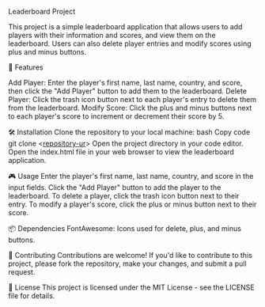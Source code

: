 

Leaderboard Project


This project is a simple leaderboard application that allows users to add players with their information and scores, and view them on the leaderboard. Users can also delete player entries and modify scores using plus and minus buttons.

🚀 Features


Add Player: Enter the player's first name, last name, country, and score, then click the "Add Player" button to add them to the leaderboard.
Delete Player: Click the trash icon button next to each player's entry to delete them from the leaderboard.
Modify Score: Click the plus and minus buttons next to each player's score to increment or decrement their score by 5.


🛠️ Installation
Clone the repository to your local machine:
bash
Copy code
git clone <[repository-ur](https://github.com/Anuj2117/Leader_Board-Project.git)>
Open the project directory in your code editor.
Open the index.html file in your web browser to view the leaderboard application.


🎮 Usage
Enter the player's first name, last name, country, and score in the input fields.
Click the "Add Player" button to add the player to the leaderboard.
To delete a player, click the trash icon button next to their entry.
To modify a player's score, click the plus or minus button next to their score.


📦 Dependencies
FontAwesome: Icons used for delete, plus, and minus buttons.


🤝 Contributing
Contributions are welcome! If you'd like to contribute to this project, please fork the repository, make your changes, and submit a pull request.

📄 License
This project is licensed under the MIT License - see the LICENSE file for details.
